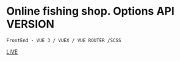 # Online fishing shop. Options API VERSION
```
FrontEnd - VUE 3 / VUEX / VUE ROUTER /SCSS
```

[LIVE](https://taimen-shop-options.herokuapp.com/)
